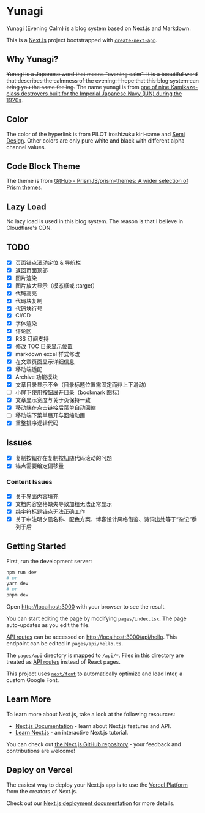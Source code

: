 # Yunagi

Yunagi (Evening Calm) is a blog system based on Next.js and Markdown.

This is a [Next.js](https://nextjs.org/) project bootstrapped with [`create-next-app`](https://github.com/vercel/next.js/tree/canary/packages/create-next-app).

## Why Yunagi?

~~Yunagi is a Japanese word that means "evening calm". It is a beautiful word that describes the calmness of the evening. I hope that this blog system can bring you the same feeling.~~ The name yunagi is from [one of nine Kamikaze-class destroyers built for the Imperial Japanese Navy (IJN) during the 1920s](https://en.wikipedia.org/wiki/Japanese_destroyer_Y%C5%ABnagi_(1924)).

## Color

The color of the hyperlink is from PILOT iroshizuku kiri-same and [Semi Design](https://semi.design/zh-CN/basic/tokens). Other colors are only pure white and black with different alpha channel values.

## Code Block Theme

The theme is from [GitHub - PrismJS/prism-themes: A wider selection of Prism themes](https://github.com/PrismJS/prism-themes).

## Lazy Load

No lazy load is used in this blog system. The reason is that I believe in Cloudflare's CDN.

## TODO

- [x] 页面锚点滚动定位 & 导航栏
- [x] 返回页面顶部
- [x] 图片渲染
- [x] 图片放大显示（模态框或 :target）
- [x] 代码高亮
- [x] 代码块复制
- [x] 代码块行号
- [x] CI/CD
- [x] 字体渲染
- [x] 评论区
- [x] RSS 订阅支持
- [x] 修改 TOC 目录显示位置
- [x] markdown excel 样式修改
- [x] 在文章页面显示详细信息
- [x] 移动端适配
- [x] Archive 功能模块
- [x] 文章目录显示不全（目录标题位置需固定而非上下滑动）
- [ ] 小屏下使用按钮展开目录（bookmark 图标）
- [x] 文章显示宽度与关于页保持一致
- [x] 移动端在点击链接后菜单自动回缩
- [ ] 移动端下菜单展开与回缩动画
- [x] 重整排序逻辑代码

## Issues

- [x] 复制按钮存在复制按钮随代码滚动的问题
- [x] 锚点需要给定偏移量

### Content Issues

- [x] 关于界面内容填充
- [x] 文档内容空格缺失导致加粗无法正常显示
- [x] 纯字符标题锚点无法正确工作
- [x] 关于中注明夕凪名称、配色方案、博客设计风格借鉴、诗词出处等于“杂记”忝列于后

## Getting Started

First, run the development server:

```bash
npm run dev
# or
yarn dev
# or
pnpm dev
```

Open [http://localhost:3000](http://localhost:3000) with your browser to see the result.

You can start editing the page by modifying `pages/index.tsx`. The page auto-updates as you edit the file.

[API routes](https://nextjs.org/docs/api-routes/introduction) can be accessed on [http://localhost:3000/api/hello](http://localhost:3000/api/hello). This endpoint can be edited in `pages/api/hello.ts`.

The `pages/api` directory is mapped to `/api/*`. Files in this directory are treated as [API routes](https://nextjs.org/docs/api-routes/introduction) instead of React pages.

This project uses [`next/font`](https://nextjs.org/docs/basic-features/font-optimization) to automatically optimize and load Inter, a custom Google Font.

## Learn More

To learn more about Next.js, take a look at the following resources:

- [Next.js Documentation](https://nextjs.org/docs) - learn about Next.js features and API.
- [Learn Next.js](https://nextjs.org/learn) - an interactive Next.js tutorial.

You can check out [the Next.js GitHub repository](https://github.com/vercel/next.js/) - your feedback and contributions are welcome!

## Deploy on Vercel

The easiest way to deploy your Next.js app is to use the [Vercel Platform](https://vercel.com/new?utm_medium=default-template&filter=next.js&utm_source=create-next-app&utm_campaign=create-next-app-readme) from the creators of Next.js.

Check out our [Next.js deployment documentation](https://nextjs.org/docs/deployment) for more details.
